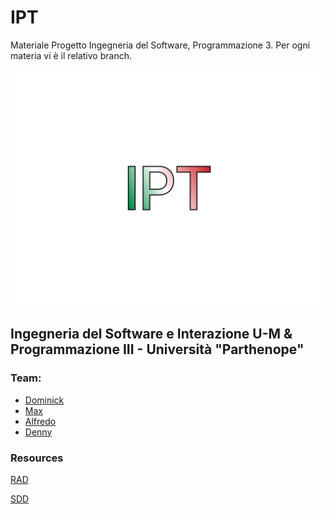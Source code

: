 # IPT
Materiale Progetto Ingegneria del Software, Programmazione 3.
Per ogni materia vi è il relativo branch.

![projectLogo](https://github.com/dennewbie/IPT/blob/ing_sw/design_IPT/initialDesign/IPT.png)
## Ingegneria del Software e Interazione U-M & Programmazione III - Università "Parthenope"

### Team: 
- [Dominick](https://github.com/dom0000D)
- [Max](https://github.com/gomax22)
- [Alfredo](https://github.com/mungowz)
- [Denny](https://github.com/dennewbie)

### Resources
[RAD](https://github.com/dennewbie/IPT/blob/ing_sw/analisi/RAD.pdf)

[SDD](https://github.com/dennewbie/IPT/blob/ing_sw/progettazione/SDD.pdf)
